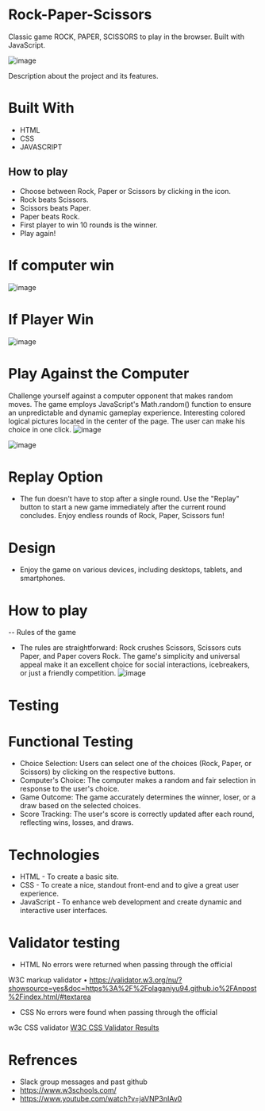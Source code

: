 # Rock-Paper-Scissors

Classic game ROCK, PAPER, SCISSORS to play in the browser. Built with JavaScript.

![image](https://github.com/user-attachments/assets/055af3d8-9edc-401b-b1c8-42a8e36769c8)


Description about the project and its features.

# Built With

- HTML
- CSS
- JAVASCRIPT

## How to play 

- Choose between Rock, Paper or Scissors by clicking in the icon.
- Rock beats Scissors.
- Scissors beats Paper.
- Paper beats Rock.
- First player to win 10 rounds is the winner.
- Play again!

# If computer win 

![image](https://github.com/user-attachments/assets/c9dceef5-aef1-4261-b2fe-65c190046d4d)


 # If Player Win

![image](https://github.com/user-attachments/assets/a3500cc3-7167-4fb2-aa2c-d6891dd4a0e3)



# Play Against the Computer

Challenge yourself against a computer opponent that makes random moves. The game employs JavaScript's Math.random() function to ensure an unpredictable and dynamic gameplay experience.
Interesting colored logical pictures located in the center of the page. The user can make his choice in one click.
![image](https://github.com/user-attachments/assets/4668bd2e-b171-44bc-9170-a2d3e0ef2bfe)


![image](https://github.com/user-attachments/assets/88e14cf9-51d4-4a9f-8c53-bbf94bfa9b9c)


# Replay Option 
- The fun doesn't have to stop after a single round. Use the "Replay" button to start a new game immediately after the current round concludes. Enjoy endless rounds of Rock, Paper, Scissors fun!


# Design

- Enjoy the game on various devices, including desktops, tablets, and smartphones.

# How to play 

-- Rules of the game
- The rules are straightforward: Rock crushes Scissors, Scissors cuts Paper, and Paper covers Rock. The game's simplicity and universal appeal make it an excellent choice for social interactions, icebreakers, or just a friendly competition.
 ![image](https://github.com/user-attachments/assets/e8c51b9a-524a-4439-abfd-24190d2b54a3)


# Testing

# Functional Testing
- Choice Selection: Users can select one of the choices (Rock, Paper, or Scissors) by clicking on the respective buttons.
- Computer's Choice: The computer makes a random and fair selection in response to the user's choice.
- Game Outcome: The game accurately determines the winner, loser, or a draw based on the selected choices.
- Score Tracking: The user's score is correctly updated after each round, reflecting wins, losses, and draws.

# Technologies 
- HTML - To create a basic site.
- CSS - To create a nice, standout front-end and to give a great user experience.
- JavaScript - To enhance web development and create dynamic and interactive user interfaces.

# Validator testing

- HTML No errors were returned when passing through the official

W3C markup validator • https://validator.w3.org/nu/?showsource=yes&doc=https%3A%2F%2Folaganiyu94.github.io%2FAnpost%2Findex.html/#textarea

- CSS No errors were found when passing through the official

w3c CSS validator [W3C CSS Validator Results](https://validator.w3.org/nu/?showsource=yes&doc=https%3A%2F%2Folaganiyu94.github.io%2FAnpost%2Findex.html/#textarea)

# Refrences 
- Slack group messages and past github 
- https://www.w3schools.com/
- https://www.youtube.com/watch?v=jaVNP3nIAv0
